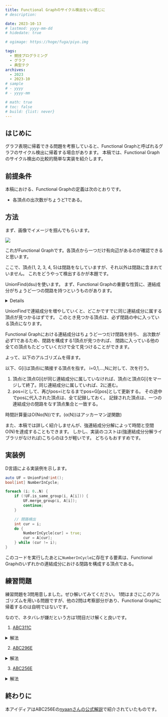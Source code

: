 ```yaml
---
title: Functional Graphのサイクル検出をいい感じに
# description: 

date: 2023-10-13
# lastmod: yyyy-mm-dd
# hidedate: true

# ogimage: https://hoge/fuga/piyo.img

tags:
  - 競技プログラミング
  - グラフ
  - 典型テク
archives:
  - 2023
  - 2023-10
# sample
# - yyyy
# - yyyy-mm

# math: true
# toc: false
# build: {list: never}
---
```


## はじめに
グラフ表現に帰着できる問題を考察していると、Functional Graphと呼ばれるグラフのサイクル検出に帰着する場合があります。
本稿では、Functional Graphのサイクル検出の比較的簡単な実装を紹介します。

## 前提条件
本稿における、Functional Graphの定義は次のとおりです。
- 各頂点の出次数がちょうど1である。

## 方法
まず、画像でイメージを掴んでもらいます。

![](https://res.cloudinary.com/dqoqdn2sk/image/upload/v1697171658/pictures/functional-graph/graph_wq6ymb.png)

これがFunctional Graphです。各頂点から一つだけ有向辺があるのが確認できると思います。

ここで、頂点{1, 2, 3, 4, 5}は閉路をなしていますが、それ以外は閉路に含まれていません。
これをどうやって検出するかが本題です。

UnionFind(dsu)を使います。
まず、Functional Graphの重要な性質に、連結成分がちょうど一つの閉路を持つというものがあります。

<details>
<sammary>証明(厳密でない)</sammary>
1. 連結成分が少なくとも一つの閉路を持つこと

頂点1つから考えて、まだ連結成分でない頂点へ有向辺を張ると、必ず連結成分のサイズが1増えます。
つまり、サイズkの連結成分を成す最小の有向辺はk-1本です。

一方、Functional Graphにおけるサイズkの連結成分は必ずk本の有向辺を持ちます。

これは、少なくとも1本はすでに連結である頂点へと有向辺を張っていることになり、閉路を含みます。

2. 高々1つの閉路を持つこと

有向グラフがサイズkの閉路を成すとき、有向辺は最小でk本必要です。
2つのサイクルが連結であるとき、
サイクル間をつなぐ辺が少なくとももう一本必要であるから、
サイズk, lの閉路を含む連結成分は最小でもk+l+1本の有向辺が必要です。
しかし、このような連結成分はFunctional Graphの仮定から存在できません。(辺が多すぎる)

証明終わり。
</details>

UnionFindで連結成分を増やしていくと、どこかですでに同じ連結成分に属する頂点が見つかるはずです。
このとき見つかる頂点は、必ず閉路の中に入っている頂点になります。

Functional Graphにおける連結成分はちょうど一つだけ閉路を持ち、
出次数が必ず1であるため、閉路を構成する1頂点が見つかれば、
閉路に入っている他の全ての頂点もたどっていくだけで全て見つけることができます。

よって、以下のアルゴリズムを得ます。

以下、G[i]は頂点iに隣接する頂点を指す。
i=0,1,...,Nに対して、次を行う。
1. 頂点iと頂点G[i]が同じ連結成分に属していなければ、頂点iと頂点G[i]をマージして終了。同じ連結成分に属していれば、2に進む。
2. pos=iとして、再びpos=iとなるまでpos=G[pos]として更新する。
その途中でposに代入された頂点は、全て記録しておく。
記録された頂点は、一つの連結成分の閉路をなす頂点集合と一致する。

時間計算量はO(Nα(N))です。(α(N))はアッカーマン逆関数)

また、本稿では詳しく紹介しませんが、強連結成分分解によって時間と空間O(N)を達成することもできます。
しかし、実装のコストは(強連結成分分解ライブラリがなければ)こちらのほうが軽いです。
どちらもおすすめです。

## 実装例
D言語による実装例を示します。
```D
auto UF = UnionFind!int();
bool[int] NumberInCycle;

foreach (i; 0..N) {
    if (!UF.is_same_group(i, A[i])) {
        UF.merge_group(i, A[i]);
        continue;
    }

    // 閉路検出
    int cur = i;
    do {
        NumberInCycle[cur] = true;
        cur = A[cur];
    } while (cur != i);
}
```
このコードを実行したあとに`NumberInCycle`に存在する要素は、Functional Graphのいずれかの連結成分における閉路を構成する頂点である。

## 練習問題
練習問題を3問用意しました。ぜひ解いてみてください。
1問はまさにこのアルゴリズムを用いる問題ですが、他の2問は考察部分があり、Functional Graphに帰着するのは自明ではないです。

なので、ネタバレが嫌だという方は1問目だけ解くと良いです。

1. [ABC311C](https://atcoder.jp/contests/abc311/tasks/abc311_c)
<details>
<summary>解法</summary>
状況設定はほとんど同じです。
紹介したアルゴリズムを用いるだけで解くことができます。

なお、この問題に関しては列を求める必要があるため、強連結成分分解よりもUnionFindの方が直接的に求められます。
</details>

2. [ABC296E](https://atcoder.jp/contests/abc296/tasks/abc296_e)
<details>
<summary>解法</summary>
このゲームにおけるK_i回の操作は、Functional Graphにおける辺を移動していくことだとみなせます。

そこで、もしこのグラフのある閉路に頂点iが含まれる場合、ゲームiにおいて任意のK_iに対して勝てる初期配置が存在します。

逆に、そうでないとき、十分に大きなK_iを指定するだけで必ず青木くんが勝てます。(例えば、K_i=10^9を考えてみてください。)

すなわち、この問題はFunctional Graphの閉路に含まれる頂点の種類数を数える問題に帰着します。
</details>

3. [ABC256E](https://atcoder.jp/contests/abc256/tasks/abc256_e)
<details>
<summary>解法</summary>
人iから人X_iに有向辺を張ったグラフを考えます。すると、これはFunctional Graphになります。

うまく順列を選ぶことで、必ず一つの連結成分あたり一人以外の不満度を0にすることができます。
連結成分は閉路をなしますから、全員を不満度0にはできません。

そこで、連結成分の誰を不満にするかを選ぶ問題に帰着します。
これは明らかに最小の不満度を取る貪欲法が有効です。

よって、Functional Graphの閉路に含まれる頂点を列挙する問題に帰着されました。
</details>

## 終わりに
本アイディアはABC256Eの[nyaanさんの公式解説](https://atcoder.jp/contests/abc256/editorial/4135)で紹介されていたものです。
